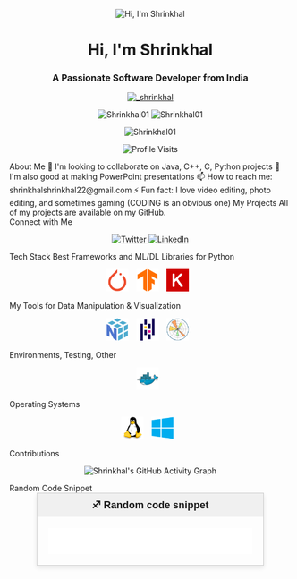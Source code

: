 <p align="center">
  <img src="https://media.giphy.com/media/em8FB3p6I641y/giphy.gif" width="200" height="250" alt="Hi, I'm Shrinkhal">
</p>
<h1 align="center">Hi, I'm Shrinkhal</h1>
<h3 align="center">A Passionate Software Developer from India</h3>
<p align="center">
  <a href="https://twitter.com/_shrinkhal" target="_blank">
    <img src="https://img.shields.io/twitter/follow/_shrinkhal?logo=twitter&style=for-the-badge" alt="_shrinkhal" />
  </a>
</p>
<p align="center">
  <img src="https://github-readme-stats.vercel.app/api?username=Shrinkhal01&show_icons=true&theme=radical" alt="Shrinkhal01" />
  <img src="https://github-readme-streak-stats.herokuapp.com/?user=Shrinkhal01&theme=radical" alt="Shrinkhal01" />
</p>
<p align="center">
  <img src="https://github-readme-stats.vercel.app/api/top-langs?username=Shrinkhal01&show_icons=true&locale=en&layout=compact&theme=radical" alt="Shrinkhal01" />
</p>
<p align="center">
  <img src="https://visitcount.itsvg.in/api?id=Shrinkhal01&icon=0&color=0" alt="Profile Visits" />
</p>
About Me
🔭 I'm looking to collaborate on Java, C++, C, Python projects
🌟 I'm also good at making PowerPoint presentations
📫 How to reach me: shrinkhalshrinkhal22@gmail.com
⚡ Fun fact: I love video editing, photo editing, and sometimes gaming (CODING is an obvious one)
My Projects
All of my projects are available on my GitHub.
<br>
Connect with Me
<p align="center">
  <a href="https://twitter.com/_shrinkhal" target="_blank">
    <img src="https://raw.githubusercontent.com/rahuldkjain/github-profile-readme-generator/master/src/images/icons/Social/twitter.svg" alt="Twitter" height="30" width="40" />
  </a>
  <a href="https://www.linkedin.com/in/shrinkhal-02761a2b0" target="_blank">
    <img src="https://raw.githubusercontent.com/rahuldkjain/github-profile-readme-generator/master/src/images/icons/Social/linked-in-alt.svg" alt="LinkedIn" height="30" width="40" />
  </a>
</p>
Tech Stack
Best Frameworks and ML/DL Libraries for Python
<p align="center">
  <img src="https://raw.githubusercontent.com/devicons/devicon/master/icons/pytorch/pytorch-original.svg" alt="pytorch" width="40" height="40" style="margin-right: 10px;"/>
  <img src="https://raw.githubusercontent.com/devicons/devicon/master/icons/tensorflow/tensorflow-original.svg" alt="tensorflow" width="40" height="40" style="margin-right: 10px;"/>
  <img src="https://raw.githubusercontent.com/devicons/devicon/master/icons/keras/keras-original.svg" alt="keras" width="40" height="40" style="margin-right: 10px;"/>
</p>
My Tools for Data Manipulation & Visualization
<p align="center">
  <img src="https://raw.githubusercontent.com/devicons/devicon/master/icons/numpy/numpy-original.svg" alt="numpy" width="40" height="40" style="margin-right: 10px;"/>
  <img src="https://raw.githubusercontent.com/devicons/devicon/master/icons/pandas/pandas-original.svg" alt="pandas" width="40" height="40" style="margin-right: 10px;"/>
  <img src="https://raw.githubusercontent.com/devicons/devicon/master/icons/matplotlib/matplotlib-original.svg" alt="matplotlib" width="40" height="40" style="margin-right: 10px;"/>
</p>
Environments, Testing, Other
<p align="center">
  <img src="https://raw.githubusercontent.com/devicons/devicon/master/icons/docker/docker-original.svg" alt="docker" width="40" height="40" style="margin-right: 10px;"/>
</p>
Operating Systems
<p align="center">
  <img src="https://raw.githubusercontent.com/devicons/devicon/master/icons/linux/linux-original.svg" alt="linux" width="40" height="40" style="margin-right: 10px;"/>
  <img src="https://raw.githubusercontent.com/devicons/devicon/master/icons/windows8/windows8-original.svg" alt="windows" width="40" height="40" style="margin-right: 10px;"/>
</p>
Contributions
<p align="center">
  <img src="https://activity-graph.herokuapp.com/graph?username=Shrinkhal01&theme=react-dark&bg_color=20232a&hide_border=true&line=FF0000&point=FFFFFF" alt="Shrinkhal's GitHub Activity Graph" />
</p>
Random Code Snippet
<div style="width: 80%; margin: 0 auto; border: 1px solid #ccc; box-shadow: 0 4px 8px rgba(0, 0, 0, 0.1); font-family: Arial, sans-serif; text-align: center;">
  <h3 style="background-color: #f0f0f0; padding: 10px; font-size: 18px; margin: 0;">♐ Random code snippet</h3>  
  <div style="padding: 20px;">
    <img src="https://github.com/lowlighter/metrics/blob/examples/metrics.plugin.code.svg" alt="Random code snippet" style="max-width: 100%; height: auto; display: block; margin: auto;">
  </div>
</div>
